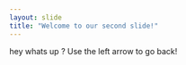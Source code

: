 ```yaml
---
layout: slide
title: "Welcome to our second slide!"
---
```

hey whats up ?
Use the left arrow to go back!
